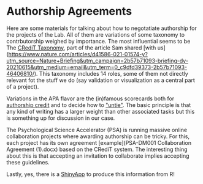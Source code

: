 # Authorship Agreements
Here are some materials for talking about how to negotatiate authorship for the projects of the Lab. All of them are variations of some taxonomy to contrbutorship weighed by importance. The most influential seems to be The [CRediT Taxonomy](https://casrai.org/credit/), part of the article Sam shared [with us] (https://www.nature.com/articles/d41586-021-01574-y?utm_source=Nature+Briefing&utm_campaign=2b57b71093-briefing-dy-20210615&utm_medium=email&utm_term=0_c9dfd39373-2b57b71093-46406810/). This taxonomy includes 14 roles, some of them not directly relevant fot the stuff we do (say validation or visualization as a central part of a project). 

Variations in the APA flavor are the (in)famous scorecards both for [authorship credit](authorship-determination-scorecard.pdf) and to decide how to ["untie"](authorship-tie-breaker-scorecard.pdf). The basic principle is that any kind of writing has a larger weight than other associated tasks but this is something up for discussion in our case. 

The Psychological Science Accelerator (PSA) is running massive online collaboration projects where awarding authorship can be tricky. For this, each project has its own agreement [example](PSA-DM001 Collaboration Agreement (1).docx) based on the CRediT system. The interesting thing about this is that accepting an invitation to collaborate implies accepting these guidelines.

Lastly, yes, there is a [ShinyApp](https://martonbalazskovacs.shinyapps.io/tenzing/) to produce this information from R!  



